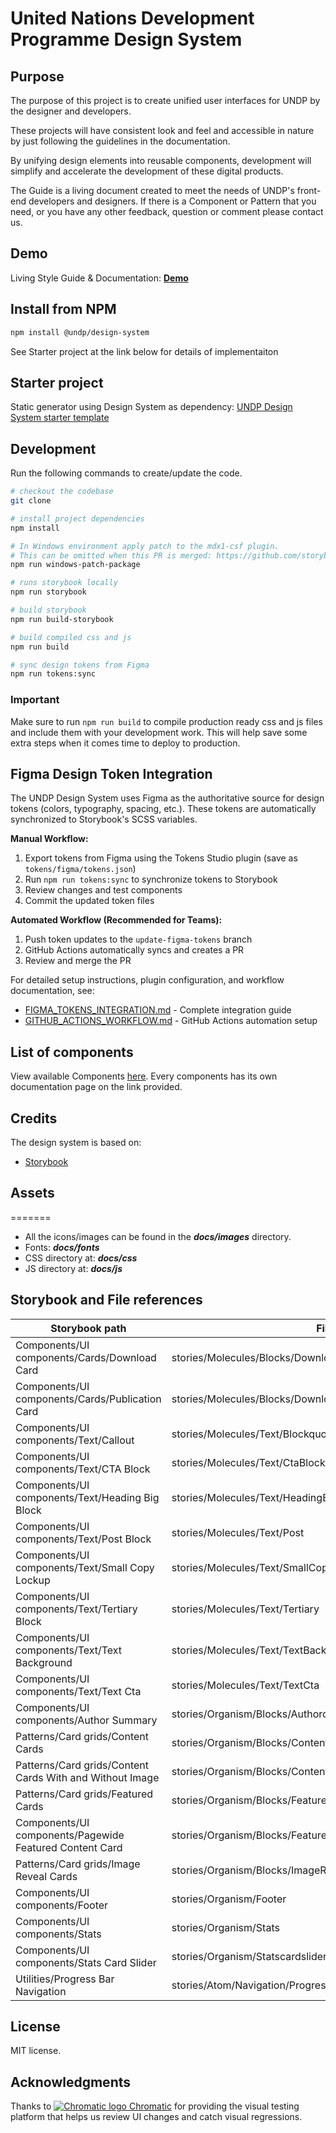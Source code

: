 # United Nations Development Programme Design System

## Purpose

The purpose of this project is to create unified user interfaces for UNDP by the designer and developers.

These projects will have consistent look and feel and accessible in nature by just following the guidelines in the documentation.

By unifying design elements into reusable components, development will simplify and accelerate the development of these digital products.

The Guide is a living document created to meet the needs of UNDP's front-end developers and designers. If there is a Component or Pattern that you need, or you have any other feedback, question or comment please contact us.


## Demo

Living Style Guide & Documentation: **[Demo](https://design.undp.org)**

## Install from NPM
```bash
npm install @undp/design-system
```
See Starter project at the link below for details of implementaiton

## Starter project

Static generator using Design System as dependency: [UNDP Design System starter template](https://github.com/undp/design-system-starter-template)

## Development

Run the following commands to create/update the code.

```bash
# checkout the codebase
git clone

# install project dependencies
npm install

# In Windows environment apply patch to the mdx1-csf plugin.
# This can be omitted when this PR is merged: https://github.com/storybookjs/mdx1-csf/pull/27
npm run windows-patch-package

# runs storybook locally
npm run storybook

# build storybook
npm run build-storybook

# build compiled css and js
npm run build

# sync design tokens from Figma
npm run tokens:sync
```

### Important

Make sure to run `npm run build` to compile production ready css and js files and include them with your development work. This will help save some extra steps when it comes time to deploy to production.

## Figma Design Token Integration

The UNDP Design System uses Figma as the authoritative source for design tokens (colors, typography, spacing, etc.). These tokens are automatically synchronized to Storybook's SCSS variables.

**Manual Workflow:**
1. Export tokens from Figma using the Tokens Studio plugin (save as `tokens/figma/tokens.json`)
2. Run `npm run tokens:sync` to synchronize tokens to Storybook
3. Review changes and test components
4. Commit the updated token files

**Automated Workflow (Recommended for Teams):**
1. Push token updates to the `update-figma-tokens` branch
2. GitHub Actions automatically syncs and creates a PR
3. Review and merge the PR

For detailed setup instructions, plugin configuration, and workflow documentation, see:
- [FIGMA_TOKENS_INTEGRATION.md](FIGMA_TOKENS_INTEGRATION.md) - Complete integration guide
- [GITHUB_ACTIONS_WORKFLOW.md](GITHUB_ACTIONS_WORKFLOW.md) - GitHub Actions automation setup

## List of components

View available Components [here](https://design.undp.org). Every components has its own documentation page on the link provided.

## Credits

The design system is based on:

- [Storybook](https://storybook.js.org/)

## Assets

=======

- All the icons/images can be found in the **_docs/images_** directory.
- Fonts: **_docs/fonts_**
- CSS directory at: **_docs/css_**
- JS directory at: **_docs/js_**

## Storybook and File references

| Storybook path                                           | File path                                                       |
| -------------------------------------------------------- | --------------------------------------------------------------- |
| Components/UI components/Cards/Download Card             | stories/Molecules/Blocks/DownloadCard/DownloadCard              |
| Components/UI components/Cards/Publication Card          | stories/Molecules/Blocks/DownloadCard/PublicationCard           |
| Components/UI components/Text/Callout                    | stories/Molecules/Text/BlockquoteComponent                      |
| Components/UI components/Text/CTA Block                  | stories/Molecules/Text/CtaBlock                                 |
| Components/UI components/Text/Heading Big Block          | stories/Molecules/Text/HeadingBig                               |
| Components/UI components/Text/Post Block                 | stories/Molecules/Text/Post                                     |
| Components/UI components/Text/Small Copy Lockup          | stories/Molecules/Text/SmallCopy                                |
| Components/UI components/Text/Tertiary Block             | stories/Molecules/Text/Tertiary                                 |
| Components/UI components/Text/Text Background            | stories/Molecules/Text/TextBackground                           |
| Components/UI components/Text/Text Cta                   | stories/Molecules/Text/TextCta                                  |
| Components/UI components/Author Summary                  | stories/Organism/Blocks/Authorcard                              |
| Patterns/Card grids/Content Cards                        | stories/Organism/Blocks/ContentCard                             |
| Patterns/Card grids/Content Cards With and Without Image | stories/Organism/Blocks/ContentCardWithAndWithoutImage          |
| Patterns/Card grids/Featured Cards                       | stories/Organism/Blocks/FeaturedContentCard/FeaturedCard        |
| Components/UI components/Pagewide Featured Content Card  | stories/Organism/Blocks/FeaturedContentCard/PagewideContentCard |
| Patterns/Card grids/Image Reveal Cards                   | stories/Organism/Blocks/ImageRevealCards                        |
| Components/UI components/Footer                          | stories/Organism/Footer                                         |
| Components/UI components/Stats                           | stories/Organism/Stats                                          |
| Components/UI components/Stats Card Slider               | stories/Organism/Statscardslider                                |
| Utilities/Progress Bar Navigation                        | stories/Atom/Navigation/ProgressBarNavigation                   |

## License

MIT license.

## Acknowledgments

Thanks to <a href="https://www.chromatic.com/"><img src="https://avatars.githubusercontent.com/u/24584319?s=20&v=4" alt="Chromatic logo"> Chromatic</a> for providing the visual testing platform that helps us review UI changes and catch visual regressions.
